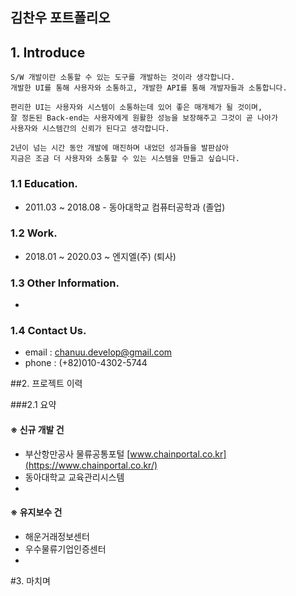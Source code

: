 ## 김찬우 포트폴리오

## 1. Introduce
    
    S/W 개발이란 소통할 수 있는 도구를 개발하는 것이라 생각합니다. 
    개발한 UI를 통해 사용자와 소통하고, 개발한 API를 통해 개발자들과 소통합니다.  
    
    편리한 UI는 사용자와 시스템이 소통하는데 있어 좋은 매개체가 될 것이며, 
    잘 정돈된 Back-end는 사용자에게 원활한 성능을 보장해주고 그것이 곧 나아가 
    사용자와 시스템간의 신뢰가 된다고 생각합니다. 

    2년이 넘는 시간 동안 개발에 매진하며 내었던 성과들을 발판삼아 
    지금은 조금 더 사용자와 소통할 수 있는 시스템을 만들고 싶습니다.

### 1.1 Education.
* 2011.03 ~ 2018.08 - 동아대학교 컴퓨터공학과 (졸업)

### 1.2 Work.
* 2018.01 ~ 2020.03 ~ 엔지엘(주) (퇴사)

### 1.3 Other Information.
* 

### 1.4 Contact Us.
* email : chanuu.develop@gmail.com
* phone : (+82)010-4302-5744

##2. 프로젝트 이력

###2.1 요약
#### ※ 신규 개발 건
* 부산항만공사 물류공통포털 [www.chainportal.co.kr](https://www.chainportal.co.kr/)
* 동아대학교 교육관리시스템
* 

#### ※ 유지보수 건
* 해운거래정보센터
* 우수물류기업인증센터
* 
 

#3. 마치며
